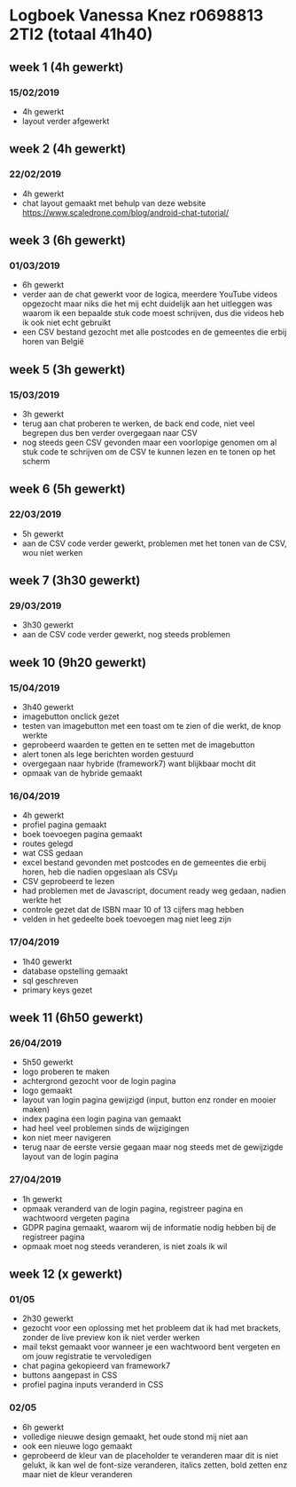 # Logboek Vanessa Knez r0698813 2TI2 (totaal 41h40)

## week 1 (4h gewerkt)

### 15/02/2019
* 4h gewerkt
* layout verder afgewerkt

## week 2 (4h gewerkt)

### 22/02/2019
* 4h gewerkt
* chat layout gemaakt met behulp van deze website https://www.scaledrone.com/blog/android-chat-tutorial/

## week 3 (6h gewerkt)

### 01/03/2019
* 6h gewerkt
* verder aan de chat gewerkt voor de logica, meerdere YouTube videos opgezocht maar niks die het mij echt duidelijk aan het uitleggen was waarom ik een bepaalde stuk code moest schrijven, dus die videos heb ik ook niet echt gebruikt
* een CSV bestand gezocht met alle postcodes en de gemeentes die erbij horen van België

## week 5 (3h gewerkt)

### 15/03/2019
* 3h gewerkt
* terug aan chat proberen te werken, de back end code, niet veel begrepen dus ben verder overgegaan naar CSV
* nog steeds geen CSV gevonden maar een voorlopige genomen om al stuk code te schrijven om de CSV te kunnen lezen en te tonen op het scherm

## week 6 (5h gewerkt)

### 22/03/2019
* 5h gewerkt
* aan de CSV code verder gewerkt, problemen met het tonen van de CSV, wou niet werken

## week 7 (3h30 gewerkt)

### 29/03/2019
* 3h30 gewerkt
* aan de CSV code verder gewerkt, nog steeds problemen

## week 10 (9h20 gewerkt)

### 15/04/2019
* 3h40 gewerkt
* imagebutton onclick gezet
* testen van imagebutton met een toast om te zien of die werkt, de knop werkte
* geprobeerd waarden te getten en te setten met de imagebutton
* alert tonen als lege berichten worden gestuurd
* overgegaan naar hybride (framework7) want blijkbaar mocht dit
* opmaak van de hybride gemaakt

### 16/04/2019
* 4h gewerkt
* profiel pagina gemaakt
* boek toevoegen pagina gemaakt
* routes gelegd
* wat CSS gedaan
* excel bestand gevonden met postcodes en de gemeentes die erbij horen, heb die nadien opgeslaan als CSVµ
* CSV geprobeerd te lezen
* had problemen met de Javascript, document ready weg gedaan, nadien werkte het
* controle gezet dat de ISBN maar 10 of 13 cijfers mag hebben
* velden in het gedeelte boek toevoegen mag niet leeg zijn

### 17/04/2019
* 1h40 gewerkt
* database opstelling gemaakt
* sql geschreven
* primary keys gezet

## week 11 (6h50 gewerkt)

### 26/04/2019
* 5h50 gewerkt
* logo proberen te maken
* achtergrond gezocht voor de login pagina
* logo gemaakt
* layout van login pagina gewijzigd (input, button enz ronder en mooier maken)
* index pagina een login pagina van gemaakt
* had heel veel problemen sinds de wijzigingen
* kon niet meer navigeren
* terug naar de eerste versie gegaan maar nog steeds met de gewijzigde layout van de login pagina

### 27/04/2019
* 1h gewerkt
* opmaak veranderd van de login pagina, registreer pagina en wachtwoord vergeten pagina
* GDPR pagina gemaakt, waarom wij de informatie nodig hebben bij de registreer pagina
* opmaak moet nog steeds veranderen, is niet zoals ik wil

## week 12 (x gewerkt)

### 01/05
* 2h30 gewerkt
* gezocht voor een oplossing met het probleem dat ik had met brackets, zonder de live preview kon ik niet verder werken
* mail tekst gemaakt voor wanneer je een wachtwoord bent vergeten en om jouw registratie te vervoledigen
* chat pagina gekopieerd van framework7
* buttons aangepast in CSS
* profiel pagina inputs veranderd in CSS

### 02/05
* 6h gewerkt
* volledige nieuwe design gemaakt, het oude stond mij niet aan
* ook een nieuwe logo gemaakt
* geprobeerd de kleur van de placeholder te veranderen maar dit is niet gelukt, ik kan wel de font-size veranderen, italics zetten, bold zetten enz maar niet de kleur veranderen
